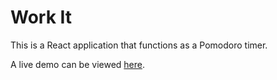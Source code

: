 # Work It

This is a React application that functions as a Pomodoro timer.

A live demo can be viewed [here](http://work-it.surge.sh).
